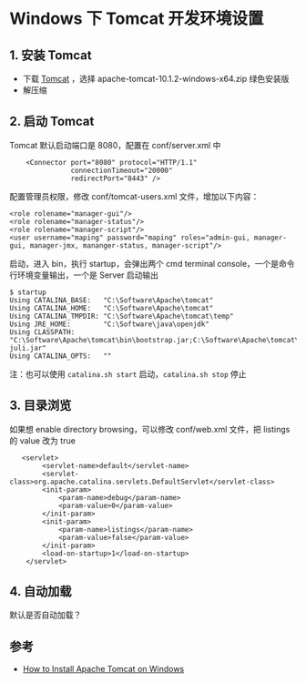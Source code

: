 # Windows 下 Tomcat 开发环境设置

## 1. 安装 Tomcat
- 下载 [Tomcat](https://tomcat.apache.org/index.html) ，选择 apache-tomcat-10.1.2-windows-x64.zip 绿色安装版
- 解压缩

## 2. 启动 Tomcat
Tomcat 默认启动端口是 8080，配置在 conf/server.xml 中
```code
    <Connector port="8080" protocol="HTTP/1.1"
               connectionTimeout="20000"
               redirectPort="8443" />
```
配置管理员权限，修改 conf/tomcat-users.xml 文件，增加以下内容：
```code
<role rolename="manager-gui"/>
<role rolename="manager-status"/>
<role rolename="manager-script"/>
<user username="maping" password="maping" roles="admin-gui, manager-gui, manager-jmx, mananger-status, manager-script"/>
```

启动，进入 bin，执行 startup，会弹出两个 cmd terminal console，一个是命令行环境变量输出，一个是 Server 启动输出
```console
$ startup
Using CATALINA_BASE:   "C:\Software\Apache\tomcat"
Using CATALINA_HOME:   "C:\Software\Apache\tomcat"
Using CATALINA_TMPDIR: "C:\Software\Apache\tomcat\temp"
Using JRE_HOME:        "C:\Software\java\openjdk"
Using CLASSPATH:       "C:\Software\Apache\tomcat\bin\bootstrap.jar;C:\Software\Apache\tomcat\bin\tomcat-juli.jar"
Using CATALINA_OPTS:   ""
```
注：也可以使用 `catalina.sh start` 启动，`catalina.sh stop` 停止

## 3. 目录浏览
如果想 enable directory browsing，可以修改 conf/web.xml 文件，把 listings 的 value 改为 true
```code
   <servlet>
        <servlet-name>default</servlet-name>
        <servlet-class>org.apache.catalina.servlets.DefaultServlet</servlet-class>
        <init-param>
            <param-name>debug</param-name>
            <param-value>0</param-value>
        </init-param>
        <init-param>
            <param-name>listings</param-name>
            <param-value>false</param-value>
        </init-param>
        <load-on-startup>1</load-on-startup>
    </servlet>
```

## 4. 自动加载
默认是否自动加载？

## 参考
- [How to Install Apache Tomcat on Windows](https://phoenixnap.com/kb/install-tomcat-windows)
